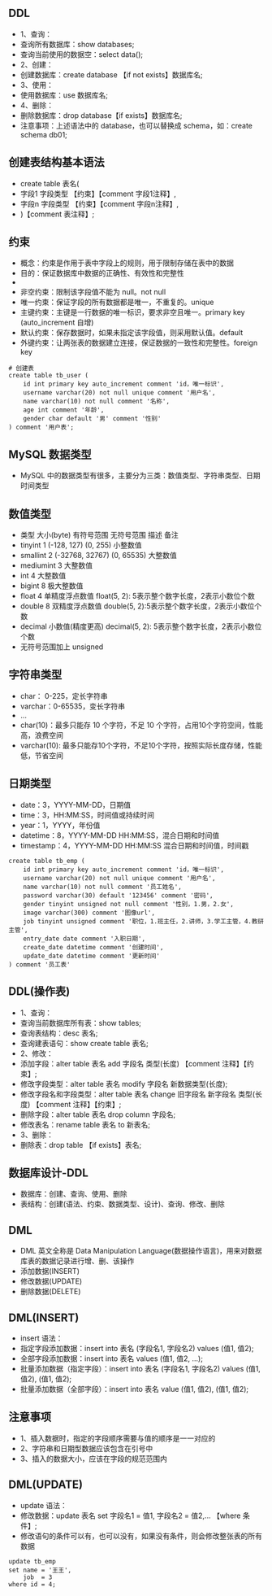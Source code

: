 ## DDL
* 1、查询：
* 查询所有数据库：show databases;
* 查询当前使用的数据空：select data();
* 2、创建：
* 创建数据库：create database 【if not exists】数据库名;
* 3、使用：
* 使用数据库：use 数据库名;
* 4、删除：
* 删除数据库：drop database【if exists】数据库名;
* 注意事项：上述语法中的 database，也可以替换成 schema，如：create schema db01;

## 创建表结构基本语法
* create table 表名(
*   字段1 字段类型 【约束】【comment 字段1注释】,
*   字段n 字段类型 【约束】【comment 字段n注释】,
* )【comment 表注释】;

## 约束
* 概念：约束是作用于表中字段上的规则，用于限制存储在表中的数据
* 目的：保证数据库中数据的正确性、有效性和完整性
*
* 非空约束：限制该字段值不能为 null。not null
* 唯一约束：保证字段的所有数据都是唯一，不重复的。unique
* 主键约束：主键是一行数据的唯一标识，要求非空且唯一。primary key (auto_increment 自增)
* 默认约束：保存数据时，如果未指定该字段值，则采用默认值。default
* 外键约束：让两张表的数据建立连接，保证数据的一致性和完整性。foreign key
```mysql
# 创建表
create table tb_user (
    id int primary key auto_increment comment 'id，唯一标识',
    username varchar(20) not null unique comment '用户名',
    name varchar(10) not null comment '名称',
    age int comment '年龄',
    gender char default '男' comment '性别'
) comment '用户表';
```

## MySQL 数据类型
* MySQL 中的数据类型有很多，主要分为三类：数值类型、字符串类型、日期时间类型

## 数值类型
* 类型          大小(byte)       有符号范围         无符号范围          描述      备注
* tinyint      1               (-128, 127)       (0, 255)        小整数值
* smallint     2               (-32768, 32767)   (0, 65535)      大整数值
* mediumint    3               大整数值
* int          4               大整数值
* bigint       8               极大整数值
* float        4               单精度浮点数值      float(5, 2): 5表示整个数字长度，2表示小数位个数
* double       8               双精度浮点数值      double(5, 2):5表示整个数字长度，2表示小数位个数
* decimal      小数值(精度更高)   decimal(5, 2): 5表示整个数字长度，2表示小数位个数
* 无符号范围加上 unsigned

## 字符串类型
* char： 0-225，定长字符串 
* varchar：0-65535，变长字符串
* ...
* char(10)：最多只能存 10 个字符，不足 10 个字符，占用10个字符空间，性能高，浪费空间
* varchar(10): 最多只能存10个字符，不足10个字符，按照实际长度存储，性能低，节省空间

## 日期类型
* date：3，YYYY-MM-DD，日期值
* time：3，HH:MM:SS，时间值或持续时间
* year：1，YYYY，年份值
* datetime：8，YYYY-MM-DD HH:MM:SS，混合日期和时间值
* timestamp：4，YYYY-MM-DD HH:MM:SS 混合日期和时间值，时间戳
```mysql
create table tb_emp (
    id int primary key auto_increment comment 'id，唯一标识',
    username varchar(20) not null unique comment '用户名',
    name varchar(10) not null comment '员工姓名',
    password varchar(30) default '123456' comment '密码',
    gender tinyint unsigned not null comment '性别，1.男，2.女',
    image varchar(300) comment '图像url',
    job tinyint unsigned comment '职位，1.班主任，2.讲师，3.学工主管，4.教研主管',
    entry_date date comment '入职日期',
    create_date datetime comment '创建时间',
    update_date datetime comment '更新时间'
) comment '员工表'
```

## DDL(操作表)
* 1、查询：
* 查询当前数据库所有表：show tables;
* 查询表结构：desc 表名;
* 查询建表语句：show create table 表名;
* 2、修改：
* 添加字段：alter table 表名 add 字段名 类型(长度) 【comment 注释】【约束】;
* 修改字段类型：alter table 表名 modify 字段名 新数据类型(长度);
* 修改字段名和字段类型：alter table 表名 change 旧字段名 新字段名 类型(长度) 【comment 注释】【约束】;
* 删除字段：alter table 表名 drop column 字段名;
* 修改表名：rename table 表名 to 新表名;
* 3、删除：
* 删除表：drop table 【if exists】表名;

## 数据库设计-DDL
* 数据库：创建、查询、使用、删除
* 表结构：创建(语法、约束、数据类型、设计)、查询、修改、删除

## DML
* DML 英文全称是 Data Manipulation Language(数据操作语言)，用来对数据库表的数据记录进行增、删、该操作
* 添加数据(INSERT)
* 修改数据(UPDATE)
* 删除数据(DELETE)

## DML(INSERT)
* insert 语法：
* 指定字段添加数据：insert into 表名 (字段名1, 字段名2) values (值1, 值2);
* 全部字段添加数据：insert into 表名 values (值1, 值2, ...);
* 批量添加数据（指定字段）：insert into 表名 (字段名1, 字段名2) values (值1, 值2), (值1, 值2);
* 批量添加数据（全部字段）：insert into 表名 value (值1, 值2), (值1, 值2);

## 注意事项
* 1、插入数据时，指定的字段顺序需要与值的顺序是一一对应的
* 2、字符串和日期型数据应该包含在引号中
* 3、插入的数据大小，应该在字段的规范范围内

## DML(UPDATE)
* update 语法：
* 修改数据：update 表名 set 字段名1 = 值1, 字段名2 = 值2,... 【where 条件】;
* 修改语句的条件可以有，也可以没有，如果没有条件，则会修改整张表的所有数据
```mysql
update tb_emp
set name = '王王',
    job  = 3
where id = 4;
```